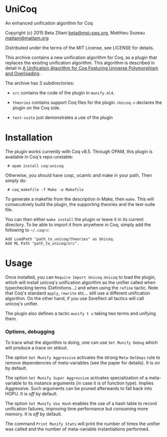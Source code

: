 # UniCoq
An enhanced unification algorithm for Coq

Copyright (c) 2015 Beta Ziliani <beta@mpi-sws.org>,
	           Matthieu Sozeau <mattam@mattam.org>
	       
Distributed under the terms of the MIT License,
see LICENSE for details.

This archive contains a new unification algorithm for Coq, as
a plugin that replaces the existing unification algorithm. This
algorithm is described in detail in
[A Unification Algorithm for Coq Featuring Universe Polymorphism
and Overloading](http://www.mpi-sws.org/~beta/#publications).

The archive has 3 subdirectories:
* `src` contains the code of the plugin in `munify.ml4`.

* `theories` contains support Coq files for the plugin.
  `Unicoq.v` declares the plugin on the Coq side.

* `test-suite` just demonstrates a use of the plugin

Installation
============

The plugin works currently with Coq v8.5. Through OPAM, 
this plugin is available in Coq's repo-unstable:
```
 # opam install coq:unicoq
```
Otherwise, you should have coqc, ocamlc and make in your path. 
Then simply do:
```
 # coq_makefile -f Make -o Makefile
```
To generate a makefile from the description in Make, then `make`.
This will consecutively build the plugin, the supporting 
theories and the test-suite file.

You can then either `make install` the plugin or leave it in its
current directory. To be able to import it from anywhere in Coq,
simply add the following to `~/.coqrc`:
```
Add LoadPath "path_to_unicoq/theories" as Unicoq.
Add ML Path "path_to_unicoq/src".
```
# Usage

Once installed, you can `Require Import Unicoq.Unicoq` to load the
plugin, which will install unicoq's unification algorithm as the
unifier called when typechecking terms (Definitions...) and when
using the `refine` tactic. Note that Coq's standard `apply`, 
`rewrite` etc... still use a different unification algorithm. 
On the other hand, if you use Ssreflect all tactics will call 
unicoq's unifier.

The plugin also defines a tactic `munify t u` taking two terms and 
unifying them.

### Options, debugging

To trace what the algorithm is doing, one can use `Set Munify Debug`
which will produce a trace on stdout.

The option `Set Munify Aggressive` activates the strong `Meta-DelDeps` 
rule to remove dependencies of meta-variables (see the paper for details).
It is _on_ by default.

The option `Set Munify Super Aggressive` activates specialization of a
meta-variable to its instance arguments (in case it is of function
type). Implies Aggressive. Such arguments can be pruned afterwards to
fall back into HOPU.
It is _off_ by default.

The option `Set Munify Use Hash` enables the use of a hash table to
record unification failures, improving time performance but consuming 
more memory.
It is _off_ by default.

The command `Print Munify Stats` will print the number of times the
unifier was called and the number of meta-variable instantiations performed.
